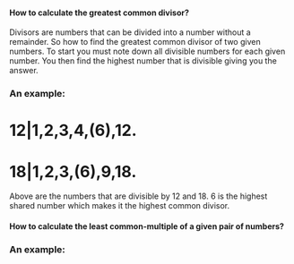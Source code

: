 #### How to calculate the greatest common divisor? 

Divisors are numbers that can be divided into a number without a remainder. So how to find the greatest common divisor of two given numbers. To start you must note down all divisible numbers for each given number. You then find the highest number that is divisible giving you the answer. 

### An example:

# 12|1,2,3,4,(6),12.
# 18|1,2,3,(6),9,18.

Above are the numbers that are divisible by 12 and 18. 6 is the highest shared number which makes it the highest common divisor.

#### How to calculate the least common-multiple of a given pair of numbers?



### An example:





